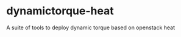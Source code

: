 dynamictorque-heat
==================

A suite of tools to deploy dynamic torque based on openstack heat
